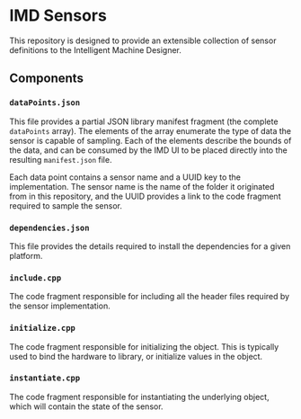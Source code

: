 IMD Sensors
===========

This repository is designed to provide an extensible collection of sensor
definitions to the Intelligent Machine Designer.

Components
------

### `dataPoints.json`

This file provides a partial JSON library manifest fragment (the complete
`dataPoints` array). The elements of the array enumerate the type of data the
sensor is capable of sampling. Each of the elements describe the bounds of the
data, and can be consumed by the IMD UI to be placed directly into the resulting
`manifest.json` file.

Each data point contains a sensor name and a UUID key to the implementation.
The sensor name is the name of the folder it originated from in this repository,
and the UUID provides a link to the code fragment required to sample the sensor.

### `dependencies.json`

This file provides the details required to install the dependencies for a given
platform.

### `include.cpp`

The code fragment responsible for including all the header files required by the
sensor implementation.

### `initialize.cpp`

The code fragment responsible for initializing the object. This is typically
used to bind the hardware to library, or initialize values in the object.

### `instantiate.cpp`

The code fragment responsible for instantiating the underlying object, which
will contain the state of the sensor.
